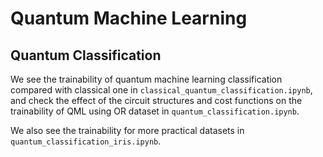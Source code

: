 # Quantum Machine Learning

## Quantum Classification

We see the trainability of quantum machine learning classification compared with classical one in `classical_quantum_classification.ipynb`, and check the effect of the circuit structures and cost functions on the trainability of QML using OR dataset in `quantum_classification.ipynb`.

We also see the trainability for more practical datasets in `quantum_classification_iris.ipynb`.

